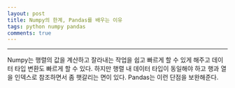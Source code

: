 ```yaml
---
layout: post
title: Numpy의 한계, Pandas를 배우는 이유
tags: python numpy pandas
comments: true
---
```

  
---
  
Numpy는 행렬의 값을 계산하고 잘라내는 작업을 쉽고 빠르게 할 수 있게 해주고 데이터 타입 변환도 빠르게 할 수 있다. 하지만 행렬 내 데이터 타입이 동일해야 하고 행과 열을 인덱스로 참조하면서 좀 햇갈리는 면이 있다. Pandas는 이런 단점을 보완해준다.  
  